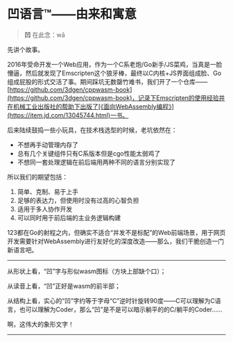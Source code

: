 # 凹语言™——由来和寓意

> **凹** 在此念：wā

先讲个故事。

2016年受命开发一个Web应用，作为一个C系老炮/Go新手/JS菜鸡，当真是一脸懵逼，然后就发现了Emscripten这个狼牙棒，最终以C内核+JS界面组成脸、Go组成屁股的形式交活了事。期间踩坑无数罄竹难书，我们开了一个仓库——[https://github.com/3dgen/cppwasm-book](https://github.com/3dgen/cppwasm-book)，记录下Emscripten的使用经验并在机械工业出版社的帮助下出版了[《面向WebAssembly编程》](https://item.jd.com/13045744.html)一书。

后来陆续鼓捣一些小玩具，在技术栈选型的时候，老坑依然在：
- 不想再手动管理内存了
- 总有几个关键组件只有C系版本但是cgo性能太弱鸡了
- 不想同一套处理逻辑在前后端用两种不同的语言分别实现了

所以我们的期望包括：

1. 简单、克制、易于上手
1. 足够的表达力，但使用时没有过高的心智负担
1. 适用于多人协作开发
1. 可以同时用于前后端的主业务逻辑构建

123都在Go的射程之内，但确实不适合“并发不是标配”的Web前端场景，用于网页开发需要针对WebAssembly进行友好化的深度改造——那么，我们干脆创造一门新语言吧。

---

从形状上看，“凹”字与形似wasm图标（方块上部缺个口）；

从读音上看，“凹”正好是wasm的前半部；

从结构上看，实心的“凹”字约等于字母“C”逆时针旋转90度——C可以理解为C语言，也可以理解为Coder，那么“凹”是不是可以暗示躺平的的C/躺平的Coder……

啊，这伟大的象形文字！

---